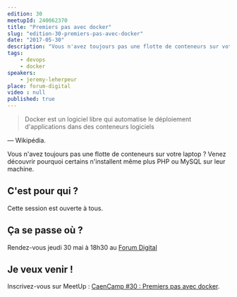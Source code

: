 ```yaml
---
edition: 30
meetupId: 240062370
title: "Premiers pas avec docker"
slug: "edition-30-premiers-pas-avec-docker"
date: "2017-05-30"
description: "Vous n'avez toujours pas une flotte de conteneurs sur votre laptop ? Venez découvrir pourquoi certains n'installent même plus PHP ou MySQL sur leur machine."
tags:
    - devops
    - docker
speakers:
    - jeremy-leherpeur
place: forum-digital
video : null
published: true
---
```


> Docker est un logiciel libre qui automatise le déploiement d'applications dans des conteneurs
> logiciels

— Wikipédia.

Vous n'avez toujours pas une flotte de conteneurs sur votre laptop ? Venez découvrir pourquoi
certains n'installent même plus PHP ou MySQL sur leur machine.

<!-- more -->

## C'est pour qui ?

Cette session est ouverte à tous.

## Ça se passe où ?

Rendez-vous jeudi 30 mai à 18h30 au
[Forum Digital](http://forum-digital.fr/fr/acces-et-localisation-du-forum-digital-de-caen-colombelles.-gc16.html)

## Je veux venir !

Inscrivez-vous sur MeetUp :
[CaenCamp #30 : Premiers pas avec docker](https://www.meetup.com/CaenCamp/events/240062370/).
